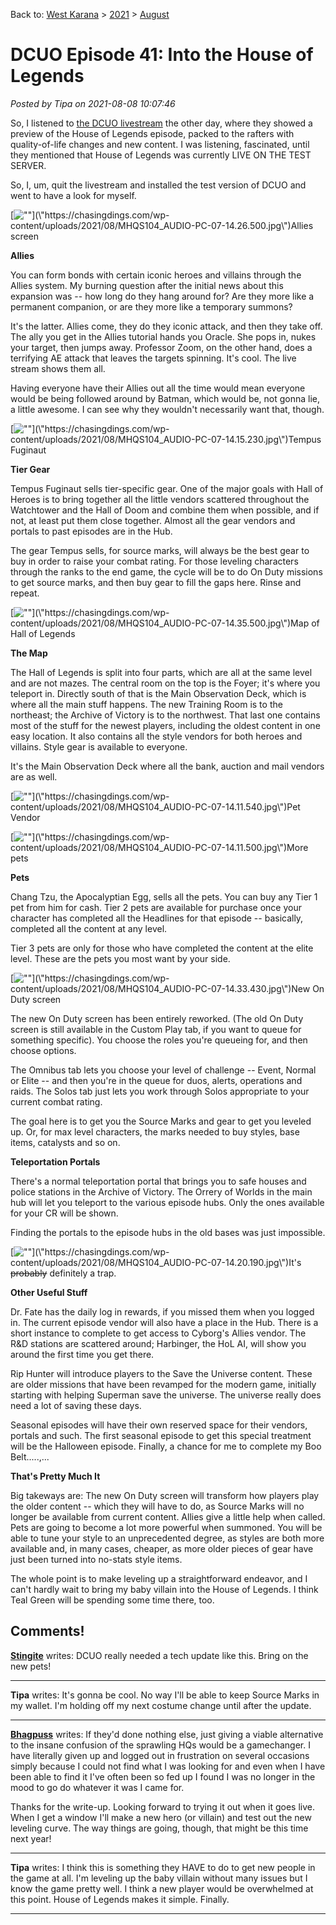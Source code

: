 Back to: [West Karana](/posts/westkarana.md) > [2021](/posts/2021/westkarana.md) > [August](./westkarana.md)
# DCUO Episode 41: Into the House of Legends

*Posted by Tipa on 2021-08-08 10:07:46*


So, I listened to [the DCUO livestream](\"https://www.twitch.tv/videos/1110360816\") the other day, where they showed a preview of the House of Legends episode, packed to the rafters with quality-of-life changes and new content. I was listening, fascinated, until they mentioned that House of Legends was currently LIVE ON THE TEST SERVER.



So, I, um, quit the livestream and installed the test version of DCUO and went to have a look for myself.





[![\"\"](\"https://chasingdings.com/wp-content/uploads/2021/08/MHQS104_AUDIO-PC-07-14.26.500-1024x576.jpg\")](\"https://chasingdings.com/wp-content/uploads/2021/08/MHQS104_AUDIO-PC-07-14.26.500.jpg\")Allies screen

**Allies**



You can form bonds with certain iconic heroes and villains through the Allies system. My burning question after the initial news about this expansion was -- how long do they hang around for? Are they more like a permanent companion, or are they more like a temporary summons?



It's the latter. Allies come, they do they iconic attack, and then they take off. The ally you get in the Allies tutorial hands you Oracle. She pops in, nukes your target, then jumps away. Professor Zoom, on the other hand, does a terrifying AE attack that leaves the targets spinning. It's cool. The live stream shows them all.



Having everyone have their Allies out all the time would mean everyone would be being followed around by Batman, which would be, not gonna lie, a little awesome. I can see why they wouldn't necessarily want that, though.



[![\"\"](\"https://chasingdings.com/wp-content/uploads/2021/08/MHQS104_AUDIO-PC-07-14.15.230-1024x576.jpg\")](\"https://chasingdings.com/wp-content/uploads/2021/08/MHQS104_AUDIO-PC-07-14.15.230.jpg\")Tempus Fuginaut

**Tier Gear**



Tempus Fuginaut sells tier-specific gear. One of the major goals with Hall of Heroes is to bring together all the little vendors scattered throughout the Watchtower and the Hall of Doom and combine them when possible, and if not, at least put them close together. Almost all the gear vendors and portals to past episodes are in the Hub.



The gear Tempus sells, for source marks, will always be the best gear to buy in order to raise your combat rating. For those leveling characters through the ranks to the end game, the cycle will be to do On Duty missions to get source marks, and then buy gear to fill the gaps here. Rinse and repeat.



[![\"\"](\"https://chasingdings.com/wp-content/uploads/2021/08/MHQS104_AUDIO-PC-07-14.35.500-1024x576.jpg\")](\"https://chasingdings.com/wp-content/uploads/2021/08/MHQS104_AUDIO-PC-07-14.35.500.jpg\")Map of Hall of Legends

**The Map**



The Hall of Legends is split into four parts, which are all at the same level and are not mazes. The central room on the top is the Foyer; it's where you teleport in. Directly south of that is the Main Observation Deck, which is where all the main stuff happens. The new Training Room is to the northeast; the Archive of Victory is to the northwest. That last one contains most of the stuff for the newest players, including the oldest content in one easy location. It also contains all the style vendors for both heroes and villains. Style gear is available to everyone.



It's the Main Observation Deck where all the bank, auction and mail vendors are as well.



[![\"\"](\"https://chasingdings.com/wp-content/uploads/2021/08/MHQS104_AUDIO-PC-07-14.11.540-1024x576.jpg\")](\"https://chasingdings.com/wp-content/uploads/2021/08/MHQS104_AUDIO-PC-07-14.11.540.jpg\")Pet Vendor

[![\"\"](\"https://chasingdings.com/wp-content/uploads/2021/08/MHQS104_AUDIO-PC-07-14.11.500-1024x576.jpg\")](\"https://chasingdings.com/wp-content/uploads/2021/08/MHQS104_AUDIO-PC-07-14.11.500.jpg\")More pets

**Pets**



Chang Tzu, the Apocalyptian Egg, sells all the pets. You can buy any Tier 1 pet from him for cash. Tier 2 pets are available for purchase once your character has completed all the Headlines for that episode -- basically, completed all the content at any level.



Tier 3 pets are only for those who have completed the content at the elite level. These are the pets you most want by your side.



[![\"\"](\"https://chasingdings.com/wp-content/uploads/2021/08/MHQS104_AUDIO-PC-07-14.33.430-1024x576.jpg\")](\"https://chasingdings.com/wp-content/uploads/2021/08/MHQS104_AUDIO-PC-07-14.33.430.jpg\")New On Duty screen

The new On Duty screen has been entirely reworked. (The old On Duty screen is still available in the Custom Play tab, if you want to queue for something specific). You choose the roles you're queueing for, and then choose options.



The Omnibus tab lets you choose your level of challenge -- Event, Normal or Elite -- and then you're in the queue for duos, alerts, operations and raids. The Solos tab just lets you work through Solos appropriate to your current combat rating.



The goal here is to get you the Source Marks and gear to get you leveled up. Or, for max level characters, the marks needed to buy styles, base items, catalysts and so on.



**Teleportation Portals**



There's a normal teleportation portal that brings you to safe houses and police stations in the Archive of Victory. The Orrery of Worlds in the main hub will let you teleport to the various episode hubs. Only the ones available for your CR will be shown.



Finding the portals to the episode hubs in the old bases was just impossible.



[![\"\"](\"https://chasingdings.com/wp-content/uploads/2021/08/MHQS104_AUDIO-PC-07-14.20.190-1024x576.jpg\")](\"https://chasingdings.com/wp-content/uploads/2021/08/MHQS104_AUDIO-PC-07-14.20.190.jpg\")It's ~~probably~~ definitely a trap.

**Other Useful Stuff**



Dr. Fate has the daily log in rewards, if you missed them when you logged in. The current episode vendor will also have a place in the Hub. There is a short instance to complete to get access to Cyborg's Allies vendor. The R&D stations are scattered around; Harbinger, the HoL AI, will show you around the first time you get there.



Rip Hunter will introduce players to the Save the Universe content. These are older missions that have been revamped for the modern game, initially starting with helping Superman save the universe. The universe really does need a lot of saving these days.



Seasonal episodes will have their own reserved space for their vendors, portals and such. The first seasonal episode to get this special treatment will be the Halloween episode. Finally, a chance for me to complete my Boo Belt.....,...



**That's Pretty Much It**



Big takeways are: The new On Duty screen will transform how players play the older content -- which they will have to do, as Source Marks will no longer be available from current content. Allies give a little help when called. Pets are going to become a lot more powerful when summoned. You will be able to tune your style to an unprecedented degree, as styles are both more available and, in many cases, cheaper, as more older pieces of gear have just been turned into no-stats style items.



The whole point is to make leveling up a straightforward endeavor, and I can't hardly wait to bring my baby villain into the House of Legends. I think Teal Green will be spending some time there, too.



## Comments!

**[Stingite](https://thefriendlynecromancer.blogspot.com/)** writes: DCUO really needed a tech update like this. Bring on the new pets!

---

**Tipa** writes: It's gonna be cool. No way I'll be able to keep Source Marks in my wallet. I'm holding off my next costume change until after the update.

---

**[Bhagpuss](http://bhagpuss.blogspot.com)** writes: If they'd done nothing else, just giving a viable alternative to the insane confusion of the sprawling HQs would be a gamechanger. I have literally given up and logged out in frustration on several occasions simply because I could not find what I was looking for and even when I have been able to find it I've often been so fed up I found I was no longer in the mood to go do whatever it was I came for.

Thanks for the write-up. Looking forward to trying it out when it goes live. When I get a window I'll make a new hero (or villain) and test out the new leveling curve. The way things are going, though, that might be this time next year!

---

**Tipa** writes: I think this is something they HAVE to do to get new people in the game at all. I'm leveling up the baby villain without many issues but I know the game pretty well. I think a new player would be overwhelmed at this point. House of Legends makes it simple. Finally.

---

